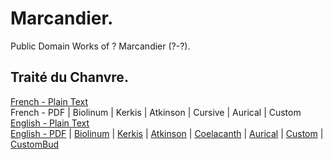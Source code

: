 # Marcandier.

Public Domain Works of ? Marcandier (?-?).

## Traité du Chanvre.

[French - Plain Text](chanvre/full-text-french.md)  
French - PDF | Biolinum | Kerkis | Atkinson | Cursive | Aurical | Custom  
[English - Plain Text](chanvre/full-text-english.md)  
[English - PDF](https://cdn.solaranamnesis.com/Marcandier/marcandier_1764_hemp_english.pdf) | [Biolinum](https://cdn.solaranamnesis.com/Marcandier/marcandier_1764_hemp_english_biolinum.pdf) | [Kerkis](https://cdn.solaranamnesis.com/Marcandier/marcandier_1764_hemp_english_kerkis.pdf) | [Atkinson](https://cdn.solaranamnesis.com/Marcandier/marcandier_1764_hemp_english_atkinson.pdf) | [Coelacanth](https://cdn.solaranamnesis.com/Marcandier/marcandier_1764_hemp_english_coelacanth.pdf) | [Aurical](https://cdn.solaranamnesis.com/Marcandier/marcandier_1764_hemp_english_aurical.pdf) | [Custom](https://cdn.solaranamnesis.com/Marcandier/marcandier_1764_hemp_english_custom.pdf) | [CustomBud](https://cdn.solaranamnesis.com/Marcandier/marcandier_1764_hemp_english_bud.pdf)  
